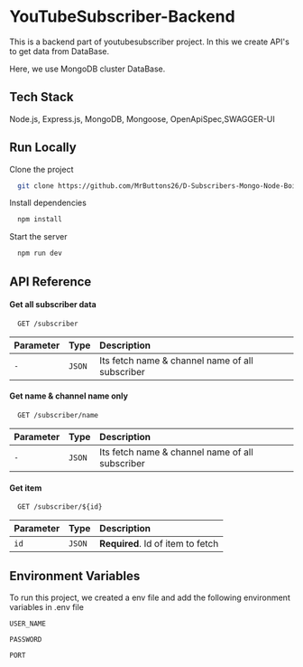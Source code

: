 # YouTubeSubscriber-Backend

This is a backend part of youtubesubscriber project.
In this we create API's to get data from DataBase.

Here, we use MongoDB cluster DataBase.

## Tech Stack

Node.js, Express.js, MongoDB, Mongoose, OpenApiSpec,SWAGGER-UI

## Run Locally

Clone the project

```bash
  git clone https://github.com/MrButtons26/D-Subscribers-Mongo-Node-BoilerPlate-main
```

Install dependencies

```bash
  npm install
```

Start the server

```bash
  npm run dev
```

## API Reference

#### Get all subscriber data

```http
  GET /subscriber
```

| Parameter | Type   | Description                                     |
| :-------- | :----- | :---------------------------------------------- |
| `-`       | `JSON` | Its fetch name & channel name of all subscriber |

#### Get name & channel name only

```http
  GET /subscriber/name
```

| Parameter | Type   | Description                                     |
| :-------- | :----- | :---------------------------------------------- |
| `-`       | `JSON` | Its fetch name & channel name of all subscriber |

#### Get item

```http
  GET /subscriber/${id}
```

| Parameter | Type   | Description                       |
| :-------- | :----- | :-------------------------------- |
| `id`      | `JSON` | **Required**. Id of item to fetch |

## Environment Variables

To run this project, we created a env file and add the following environment variables in .env file

`USER_NAME`

`PASSWORD`

`PORT`
